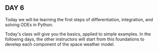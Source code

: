 ## DAY 6
Today we will be learning the first steps of differentiation, integration, and solving ODEs in Python. 

Today's class will give you the basics, applied to simple examples. In the following days, the other instructors will start from this foundations to develep each component of the space weather model.
